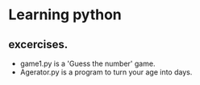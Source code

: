 # Learning python
## excercises.
- game1.py is a 'Guess the number' game.
- Agerator.py is a program to turn your age into days.